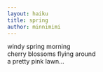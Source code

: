 ```yaml
---
layout: haiku
title: spring
author: minnimimi
---
```


windy spring morning<br>
cherry blossoms flying around<br> 
a pretty pink lawn...<br>